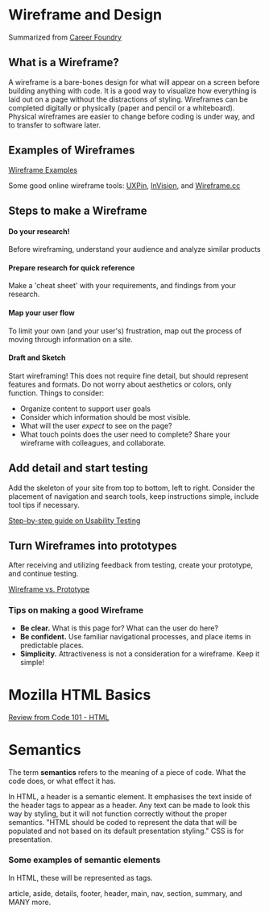 # Wireframe and Design
Summarized from [Career Foundry](https://careerfoundry.com/en/blog/ux-design/how-to-create-your-first-wireframe/)
## What is a Wireframe?
A wireframe is a bare-bones design for what will appear on a screen before building anything with code. It is a good way to visualize how everything is laid out on a page without the distractions of styling. Wireframes can be completed digitally or physically (paper and pencil or a whiteboard). Physical wireframes are easier to change before coding is under way, and to transfer to software later.
## Examples of Wireframes
[Wireframe Examples](https://dpbnri2zg3lc2.cloudfront.net/en/wp-content/uploads/old-blog-uploads/versions/samuel-student-wireframe---x----972-715x---.png)

Some good online wireframe tools: [UXPin](https://www.uxpin.com/), [InVision](http://www.invisionapp.com/), and [Wireframe.cc](https://wireframe.cc/)

## Steps to make a Wireframe
#### Do your research!
Before wireframing, understand your audience and analyze similar products
#### Prepare research for quick reference
Make a 'cheat sheet' with your requirements, and findings from your research.
#### Map your user flow
To limit your own (and your user's) frustration, map out the process of moving through information on a site.
#### Draft and Sketch
Start wireframing! This does not require fine detail, but should represent features and formats. Do not worry about aesthetics or colors, only function. Things to consider:
- Organize content to support user goals
- Consider which information should be most visible.
- What will the user *expect* to see on the page?
- What touch points does the user need to complete?
Share your wireframe with colleagues, and collaborate.

## Add detail and start testing
Add the skeleton of your site from top to bottom, left to right. Consider the placement of navigation and search tools, keep instructions simple, include tool tips if necessary.

[Step-by-step guide on Usability Testing](https://careerfoundry.com/en/blog/ux-design/how-to-conduct-usability-testing-a-step-by-step-guide/)

## Turn Wireframes into prototypes
After receiving and utilizing feedback from testing, create your prototype, and continue testing.

[Wireframe vs. Prototype](https://www.invisionapp.com/inside-design/wireframe-prototype-difference/)

### Tips on making a good Wireframe
- **Be clear.** What is this page for? What can the user do here?
- **Be confident.** Use familiar navigational processes, and place items in predictable places.
- **Simplicity.** Attractiveness is not a consideration for a wireframe. Keep it simple!

# Mozilla HTML Basics
[Review from Code 101 - HTML](https://developer.mozilla.org/en-US/docs/Learn/Getting_started_with_the_web/HTML_basics)

# Semantics
The term **semantics** refers to the meaning of a piece of code. What the code does, or what effect it has.

In HTML, a header is a semantic element. It emphasises the text inside of the header tags to appear as a header. Any text can be made to look this way by styling, but it will not function correctly without the proper semantics. "HTML should be coded to represent the data that will be populated and not based on its default presentation styling." CSS is for presentation.

### Some examples of semantic elements
In HTML, these will be represented as tags.

article, aside, details, footer, header, main, nav, section, summary, and MANY more.